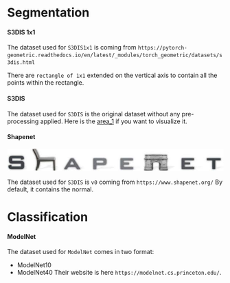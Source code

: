 # Segmentation

<h4> S3DIS 1x1 </h4>

The dataset used for ```S3DIS1x1``` is coming from ```https://pytorch-geometric.readthedocs.io/en/latest/_modules/torch_geometric/datasets/s3dis.html```

There are ```rectangle of 1x1``` extended on the vertical axis to contain all the points within the rectangle.

<h4> S3DIS </h4>

The dataset used for ```S3DIS``` is the original dataset without any pre-processing applied.
Here is the [area_1](http://buildingparser.stanford.edu/rendered/raw_examples/Area%201.ply.html) if you want to visualize it.


<h4> Shapenet </h4>

![Screenshot](/docs/imgs/shapenet.png)

The dataset used for ```S3DIS``` is ```v0``` coming from ```https://www.shapenet.org/```
By default, it contains the normal.

# Classification

<h4> ModelNet </h4>

The dataset used for ```ModelNet``` comes in two format:
*   ModelNet10
*   ModelNet40
Their website is here ```https://modelnet.cs.princeton.edu/```.

